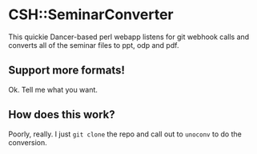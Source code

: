 # CSH::SeminarConverter

This quickie Dancer-based perl webapp listens for git webhook calls and 
converts all of the seminar files to ppt, odp and pdf.

## Support more formats!

Ok. Tell me what you want.

## How does this work?

Poorly, really. I just `git clone` the repo and call out to `unoconv` to do 
the conversion.
